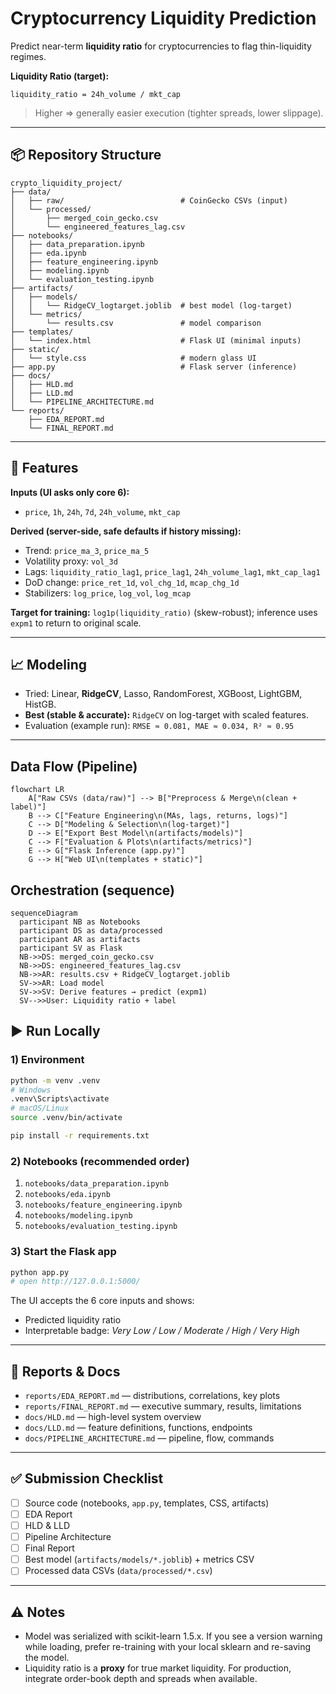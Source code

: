 
# Cryptocurrency Liquidity Prediction

Predict near-term **liquidity ratio** for cryptocurrencies to flag thin-liquidity regimes.

**Liquidity Ratio (target):**
```
liquidity_ratio = 24h_volume / mkt_cap
```
> Higher ⇒ generally easier execution (tighter spreads, lower slippage).

---

## 📦 Repository Structure

```
crypto_liquidity_project/
├── data/
│   ├── raw/                          # CoinGecko CSVs (input)
│   └── processed/
│       ├── merged_coin_gecko.csv
│       └── engineered_features_lag.csv
├── notebooks/
│   ├── data_preparation.ipynb
│   ├── eda.ipynb
│   ├── feature_engineering.ipynb
│   ├── modeling.ipynb
│   └── evaluation_testing.ipynb
├── artifacts/
│   ├── models/
│   │   └── RidgeCV_logtarget.joblib  # best model (log-target)
│   └── metrics/
│       └── results.csv               # model comparison
├── templates/
│   └── index.html                    # Flask UI (minimal inputs)
├── static/
│   └── style.css                     # modern glass UI
├── app.py                            # Flask server (inference)
├── docs/
│   ├── HLD.md
│   ├── LLD.md
│   └── PIPELINE_ARCHITECTURE.md
└── reports/
    ├── EDA_REPORT.md
    └── FINAL_REPORT.md
```

---

## 🧠 Features

**Inputs (UI asks only core 6):**
- `price`, `1h`, `24h`, `7d`, `24h_volume`, `mkt_cap`

**Derived (server-side, safe defaults if history missing):**
- Trend: `price_ma_3`, `price_ma_5`
- Volatility proxy: `vol_3d`
- Lags: `liquidity_ratio_lag1`, `price_lag1`, `24h_volume_lag1`, `mkt_cap_lag1`
- DoD change: `price_ret_1d`, `vol_chg_1d`, `mcap_chg_1d`
- Stabilizers: `log_price`, `log_vol`, `log_mcap`

**Target for training:** `log1p(liquidity_ratio)` (skew-robust); inference uses `expm1` to return to original scale.

---

## 📈 Modeling

- Tried: Linear, **RidgeCV**, Lasso, RandomForest, XGBoost, LightGBM, HistGB.
- **Best (stable & accurate):** `RidgeCV` on log-target with scaled features.
- Evaluation (example run): `RMSE ≈ 0.081, MAE ≈ 0.034, R² ≈ 0.95`

---

## Data Flow (Pipeline)

```mermaid
flowchart LR
    A["Raw CSVs (data/raw)"] --> B["Preprocess & Merge\n(clean + label)"]
    B --> C["Feature Engineering\n(MAs, lags, returns, logs)"]
    C --> D["Modeling & Selection\n(log-target)"]
    D --> E["Export Best Model\n(artifacts/models)"]
    C --> F["Evaluation & Plots\n(artifacts/metrics)"]
    E --> G["Flask Inference (app.py)"]
    G --> H["Web UI\n(templates + static)"]
```

## Orchestration (sequence)
```mermaid
sequenceDiagram
  participant NB as Notebooks
  participant DS as data/processed
  participant AR as artifacts
  participant SV as Flask
  NB->>DS: merged_coin_gecko.csv
  NB->>DS: engineered_features_lag.csv
  NB->>AR: results.csv + RidgeCV_logtarget.joblib
  SV->>AR: Load model
  SV->>SV: Derive features → predict (expm1)
  SV-->>User: Liquidity ratio + label
```

## ▶️ Run Locally

### 1) Environment
```bash
python -m venv .venv
# Windows
.venv\Scripts\activate
# macOS/Linux
source .venv/bin/activate

pip install -r requirements.txt
```

### 2) Notebooks (recommended order)
1. `notebooks/data_preparation.ipynb`
2. `notebooks/eda.ipynb`
3. `notebooks/feature_engineering.ipynb`
4. `notebooks/modeling.ipynb`
5. `notebooks/evaluation_testing.ipynb`

### 3) Start the Flask app
```bash
python app.py
# open http://127.0.0.1:5000/
```

The UI accepts the 6 core inputs and shows:
- Predicted liquidity ratio
- Interpretable badge: *Very Low / Low / Moderate / High / Very High*

---

## 📜 Reports & Docs

- `reports/EDA_REPORT.md` — distributions, correlations, key plots
- `reports/FINAL_REPORT.md` — executive summary, results, limitations
- `docs/HLD.md` — high-level system overview
- `docs/LLD.md` — feature definitions, functions, endpoints
- `docs/PIPELINE_ARCHITECTURE.md` — pipeline, flow, commands

---

## ✅ Submission Checklist

- [ ] Source code (notebooks, `app.py`, templates, CSS, artifacts)
- [ ] EDA Report
- [ ] HLD & LLD
- [ ] Pipeline Architecture
- [ ] Final Report
- [ ] Best model (`artifacts/models/*.joblib`) + metrics CSV
- [ ] Processed data CSVs (`data/processed/*.csv`)

---

## ⚠️ Notes

- Model was serialized with scikit-learn 1.5.x. If you see a version warning while loading,
  prefer re-training with your local sklearn and re-saving the model.
- Liquidity ratio is a **proxy** for true market liquidity. For production,
  integrate order-book depth and spreads when available.
